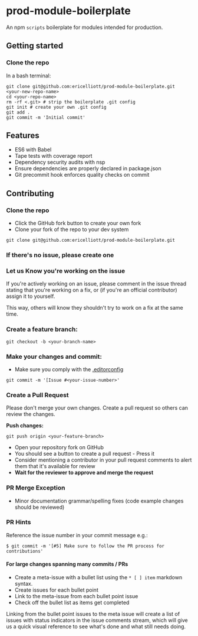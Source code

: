 # prod-module-boilerplate
An npm `scripts` boilerplate for modules intended for production.


## Getting started

### Clone the repo

In a bash terminal:

```
git clone git@github.com:ericelliott/prod-module-boilerplate.git <your-new-repo-name>
cd <your-repo-name>
rm -rf <.git> # strip the boilerplate .git config
git init # create your own .git config
git add .
git commit -m 'Initial commit'
```

## Features

* ES6 with Babel
* Tape tests with coverage report
* Dependency security audits with nsp
* Ensure dependencies are properly declared in package.json
* Git precommit hook enforces quality checks on commit


## Contributing


### Clone the repo

* Click the GitHub fork button to create your own fork
* Clone your fork of the repo to your dev system

```
git clone git@github.com:ericelliott/prod-module-boilerplate.git
```

### If there's no issue, please create one


### Let us Know you're working on the issue

If you're actively working on an issue, please comment in the issue thread stating that you're working on a fix, or (if you're an official contributor) assign it to yourself.

This way, others will know they shouldn't try to work on a fix at the same time.


### Create a feature branch: 

```
git checkout -b <your-branch-name>
```

### Make your changes and commit:

* Make sure you comply with the [.editorconfig](http://editorconfig.org/)

```
git commit -m '[Issue #<your-issue-number>'
```

### Create a Pull Request

Please don't merge your own changes. Create a pull request so others can review the changes.

**Push changes:**

```
git push origin <your-feature-branch>
```

* Open your repository fork on GitHub
* You should see a button to create a pull request - Press it
* Consider mentioning a contributor in your pull request comments to alert them that it's available for review
* **Wait for the reviewer to approve and merge the request**

### PR Merge Exception

* Minor documentation grammar/spelling fixes (code example changes should be reviewed)


### PR Hints

Reference the issue number in your commit message e.g.:

```
$ git commit -m '[#5] Make sure to follow the PR process for contributions'
```

#### For large changes spanning many commits / PRs

* Create a meta-issue with a bullet list using the `* [ ] item` markdown syntax.
* Create issues for each bullet point
* Link to the meta-issue from each bullet point issue
* Check off the bullet list as items get completed

Linking from the bullet point issues to the meta issue will create a list of issues with status indicators in the issue comments stream, which will give us a quick visual reference to see what's done and what still needs doing.
